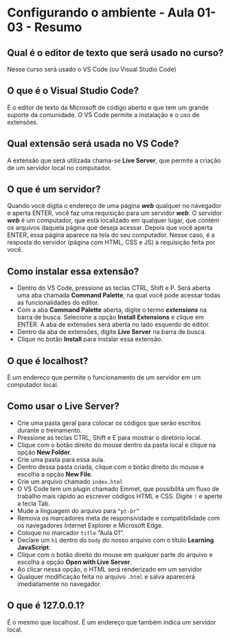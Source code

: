 # Configurando o ambiente - Aula 01-03 - Resumo

## Qual é o editor de texto que será usado no curso?
Nesse curso será usado o VS Code (ou Visual Studio Code)

## O que é o Visual Studio Code?
É o editor de texto da Microsoft de código aberto e que tem um grande suporte da comunidade. O VS Code permite a instalação e o uso de extensões.

## Qual extensão será usada no VS Code?
A extensão que será utilizada chama-se **Live Server**, que permite a criação de um servidor local no computador.

## O que é um servidor?
Quando você digita o endereço de uma página ***web*** qualquer no navegador e aperta ENTER, você faz uma requisição para um servidor ***web***. O servidor ***web*** é um computador, que está localizado em qualquer lugar, que contém os arquivos daquela página que deseja acessar. Depois que você aperta ENTER, essa página aparece na tela do seu computador. Nesse caso, é a resposta do servidor (página com HTML, CSS e JS) à requisição feita por você.

## Como instalar essa extensão?
- Dentro do VS Code, pressione as teclas CTRL, Shift e P. Será aberta uma aba chamada **Command Palette**, na qual você pode acessar todas as funcionalidades do editor.
- Com a aba **Command Palette** aberta, digite o termo ***extensions*** na barra de busca. Selecione a opção **Install Extensions** e clique em ENTER. A aba de extensões será aberta no lado esquerdo do editor.
- Dentro da aba de extensões, digite **Live Server** na barra de busca.
- Clique no botão **Install** para instalar essa extensão.

## O que é localhost?
É um endereço que permite o funcionamento de um servidor em um computador local.

## Como usar o Live Server?
- Crie uma pasta geral para colocar os códigos que serão escritos durante o treinamento.
- Pressione as teclas CTRL, Shift e E para mostrar o diretório local.
- Clique com o botão direito do mouse dentro da pasta local e clique na opção **New Folder**.
- Crie uma pasta para essa aula.
- Dentro dessa pasta criada, clique com o botão direito do mouse e escolha a opção **New File**.
- Crie um arquivo chamado `index.html`
- O VS Code tem um plugin chamado Emmet, que possibilita um fluxo de trabalho mais rápido ao escrever códigos HTML e CSS. Digite `!` e aperte a tecla Tab.
- Mude a linguagem do arquivo para `“pt-br”`
- Remova os marcadores meta de responsividade e compatibilidade com os navegadores Internet Explorer e Microsoft Edge.
- Coloque no marcador `title` “Aula 01”.
- Declare um `h1` dentro do `body` do nosso arquivo com o título **Learning JavaScript**.
- Clique com o botão direito do mouse em qualquer parte do arquivo e escolha a opção **Open with Live Server**.
- Ao clicar nessa opção, o HTML será renderizado em um servidor
- Qualquer modificação feita no arquivo `.html` e salva aparecerá imediatamente no navegador.

## O que é 127.0.0.1?
É o mesmo que localhost. É um endereço que também indica um servidor local.